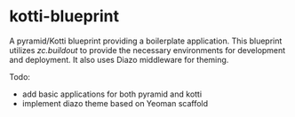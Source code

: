 kotti-blueprint
===============

A pyramid/Kotti blueprint providing a boilerplate application. This blueprint
utilizes *zc.buildout* to provide the necessary environments for development
and deployment. It also uses Diazo middleware for theming.

Todo:

* add basic applications for both pyramid and kotti
* implement diazo theme based on Yeoman scaffold


